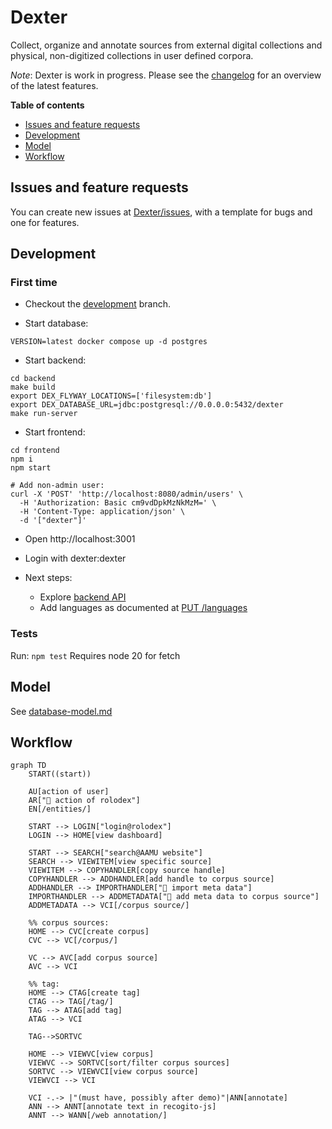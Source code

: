 # Dexter

Collect, organize and annotate sources from external digital collections and physical, non-digitized collections in user defined corpora.

_Note_: Dexter is work in progress. Please see the [changelog](./CHANGELOG.md) for an overview of the latest features.

**Table of contents**
- [Issues and feature requests](#issues-and-feature-requests)
- [Development](#development)
- [Model](#model)
- [Workflow](#workflow)

## Issues and feature requests

You can create new issues at [Dexter/issues](https://github.com/knaw-huc/Dexter/issues), with a template for bugs and one for features. 

## Development

### First time
- Checkout the [development](https://github.com/knaw-huc/Dexter/tree/development) branch.

- Start database:
```shell
VERSION=latest docker compose up -d postgres
```

- Start backend:
```shell
cd backend
make build
export DEX_FLYWAY_LOCATIONS=['filesystem:db']
export DEX_DATABASE_URL=jdbc:postgresql://0.0.0.0:5432/dexter 
make run-server
```

- Start frontend:
```shell
cd frontend
npm i
npm start
```

```shell
# Add non-admin user:
curl -X 'POST' 'http://localhost:8080/admin/users' \
  -H 'Authorization: Basic cm9vdDpkMzNkMzM=' \
  -H 'Content-Type: application/json' \
  -d '["dexter"]'
```

- Open http://localhost:3001
- Login with dexter:dexter

- Next steps:
  - Explore [backend API](http://localhost:8080/swagger#/default)
  - Add languages as documented at [PUT /languages](http://localhost:8080/swagger#/default/seed)

### Tests
Run: `npm test`
Requires node 20 for fetch

## Model

See [database-model.md](./backend/db/database-model.md)

## Workflow

```mermaid  
graph TD
    START((start))

    AU[action of user]
    AR["🤖 action of rolodex"]
    EN[/entities/]
    
    START --> LOGIN["login@rolodex"]
    LOGIN --> HOME[view dashboard]
    
    START --> SEARCH["search@AAMU website"]
    SEARCH --> VIEWITEM[view specific source]
    VIEWITEM --> COPYHANDLER[copy source handle]
    COPYHANDLER --> ADDHANDLER[add handle to corpus source]
    ADDHANDLER --> IMPORTHANDLER["🤖 import meta data"]
    IMPORTHANDLER --> ADDMETADATA["🤖 add meta data to corpus source"]
    ADDMETADATA --> VCI[/corpus source/]
    
    %% corpus sources:
    HOME --> CVC[create corpus]
    CVC --> VC[/corpus/]
    
    VC --> AVC[add corpus source]
    AVC --> VCI
    
    %% tag:
    HOME --> CTAG[create tag]
    CTAG --> TAG[/tag/]
    TAG --> ATAG[add tag]
    ATAG --> VCI
    
    TAG-->SORTVC
    
    HOME --> VIEWVC[view corpus]
    VIEWVC --> SORTVC[sort/filter corpus sources]
    SORTVC --> VIEWVCI[view corpus source]
    VIEWVCI --> VCI
    
    VCI -.-> |"(must have, possibly after demo)"|ANN[annotate]
    ANN --> ANNT[annotate text in recogito-js]
    ANNT --> WANN[/web annotation/]
```
